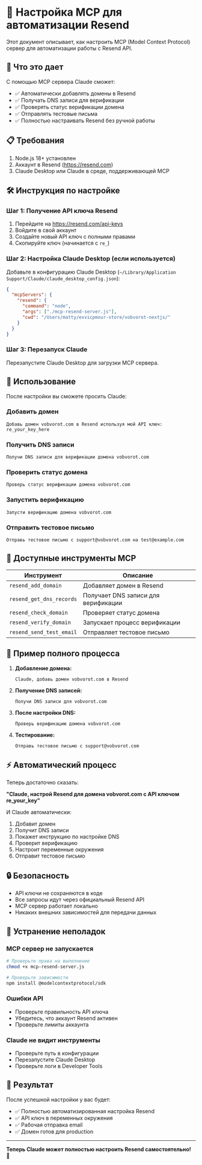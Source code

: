 # 🔧 Настройка MCP для автоматизации Resend

Этот документ описывает, как настроить MCP (Model Context Protocol) сервер для автоматизации работы с Resend API.

## 🎯 Что это дает

С помощью MCP сервера Claude сможет:
- ✅ Автоматически добавлять домены в Resend
- ✅ Получать DNS записи для верификации
- ✅ Проверять статус верификации домена
- ✅ Отправлять тестовые письма
- ✅ Полностью настраивать Resend без ручной работы

## 📋 Требования

1. Node.js 18+ установлен
2. Аккаунт в Resend (https://resend.com)
3. Claude Desktop или Claude в среде, поддерживающей MCP

## 🛠 Инструкция по настройке

### Шаг 1: Получение API ключа Resend

1. Перейдите на https://resend.com/api-keys
2. Войдите в свой аккаунт
3. Создайте новый API ключ с полными правами
4. Скопируйте ключ (начинается с `re_`)

### Шаг 2: Настройка Claude Desktop (если используется)

Добавьте в конфигурацию Claude Desktop (`~/Library/Application Support/Claude/claude_desktop_config.json`):

```json
{
  "mcpServers": {
    "resend": {
      "command": "node",
      "args": ["./mcp-resend-server.js"],
      "cwd": "/Users/matty/exvicpmour-store/vobvorot-nextjs/"
    }
  }
}
```

### Шаг 3: Перезапуск Claude

Перезапустите Claude Desktop для загрузки MCP сервера.

## 🚀 Использование

После настройки вы сможете просить Claude:

### Добавить домен
```
Добавь домен vobvorot.com в Resend используя мой API ключ: re_your_key_here
```

### Получить DNS записи
```
Получи DNS записи для верификации домена vobvorot.com
```

### Проверить статус домена
```
Проверь статус верификации домена vobvorot.com
```

### Запустить верификацию
```
Запусти верификацию домена vobvorot.com
```

### Отправить тестовое письмо
```
Отправь тестовое письмо с support@vobvorot.com на test@example.com
```

## 🔧 Доступные инструменты MCP

| Инструмент | Описание |
|------------|----------|
| `resend_add_domain` | Добавляет домен в Resend |
| `resend_get_dns_records` | Получает DNS записи для верификации |
| `resend_check_domain` | Проверяет статус домена |
| `resend_verify_domain` | Запускает процесс верификации |
| `resend_send_test_email` | Отправляет тестовое письмо |

## 📝 Пример полного процесса

1. **Добавление домена:**
   ```
   Claude, добавь домен vobvorot.com в Resend
   ```

2. **Получение DNS записей:**
   ```
   Получи DNS записи для vobvorot.com
   ```

3. **После настройки DNS:**
   ```
   Проверь верификацию домена vobvorot.com
   ```

4. **Тестирование:**
   ```
   Отправь тестовое письмо с support@vobvorot.com
   ```

## ⚡ Автоматический процесс

Теперь достаточно сказать:

**"Claude, настрой Resend для домена vobvorot.com с API ключом re_your_key"**

И Claude автоматически:
1. Добавит домен
2. Получит DNS записи  
3. Покажет инструкцию по настройке DNS
4. Проверит верификацию
5. Настроит переменные окружения
6. Отправит тестовое письмо

## 🔒 Безопасность

- API ключи не сохраняются в коде
- Все запросы идут через официальный Resend API
- MCP сервер работает локально
- Никаких внешних зависимостей для передачи данных

## 🐛 Устранение неполадок

### MCP сервер не запускается
```bash
# Проверьте права на выполнение
chmod +x mcp-resend-server.js

# Проверьте зависимости
npm install @modelcontextprotocol/sdk
```

### Ошибки API
- Проверьте правильность API ключа
- Убедитесь, что аккаунт Resend активен
- Проверьте лимиты аккаунта

### Claude не видит инструменты
- Проверьте путь в конфигурации
- Перезапустите Claude Desktop
- Проверьте логи в Developer Tools

## 🎉 Результат

После успешной настройки у вас будет:
- ✅ Полностью автоматизированная настройка Resend
- ✅ API ключ в переменных окружения
- ✅ Рабочая отправка email
- ✅ Домен готов для production

---

**Теперь Claude может полностью настроить Resend самостоятельно!** 🚀
